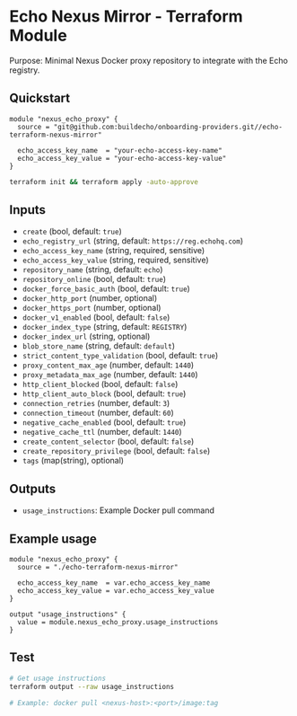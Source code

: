 # Echo Nexus Mirror - Terraform Module

Purpose: Minimal Nexus Docker proxy repository to integrate with the Echo registry.

## Quickstart

```hcl
module "nexus_echo_proxy" {
  source = "git@github.com:buildecho/onboarding-providers.git//echo-terraform-nexus-mirror"

  echo_access_key_name  = "your-echo-access-key-name"
  echo_access_key_value = "your-echo-access-key-value"
}
```

```bash
terraform init && terraform apply -auto-approve
```

## Inputs
- `create` (bool, default: `true`)
- `echo_registry_url` (string, default: `https://reg.echohq.com`)
- `echo_access_key_name` (string, required, sensitive)
- `echo_access_key_value` (string, required, sensitive)
- `repository_name` (string, default: `echo`)
- `repository_online` (bool, default: `true`)
- `docker_force_basic_auth` (bool, default: `true`)
- `docker_http_port` (number, optional)
- `docker_https_port` (number, optional)
- `docker_v1_enabled` (bool, default: `false`)
- `docker_index_type` (string, default: `REGISTRY`)
- `docker_index_url` (string, optional)
- `blob_store_name` (string, default: `default`)
- `strict_content_type_validation` (bool, default: `true`)
- `proxy_content_max_age` (number, default: `1440`)
- `proxy_metadata_max_age` (number, default: `1440`)
- `http_client_blocked` (bool, default: `false`)
- `http_client_auto_block` (bool, default: `true`)
- `connection_retries` (number, default: `3`)
- `connection_timeout` (number, default: `60`)
- `negative_cache_enabled` (bool, default: `true`)
- `negative_cache_ttl` (number, default: `1440`)
- `create_content_selector` (bool, default: `false`)
- `create_repository_privilege` (bool, default: `false`)
- `tags` (map(string), optional)

## Outputs
- `usage_instructions`: Example Docker pull command

## Example usage
```hcl
module "nexus_echo_proxy" {
  source = "./echo-terraform-nexus-mirror"
  
  echo_access_key_name  = var.echo_access_key_name
  echo_access_key_value = var.echo_access_key_value
}

output "usage_instructions" {
  value = module.nexus_echo_proxy.usage_instructions
}
```

## Test
```bash
# Get usage instructions
terraform output --raw usage_instructions

# Example: docker pull <nexus-host>:<port>/image:tag
``` 
